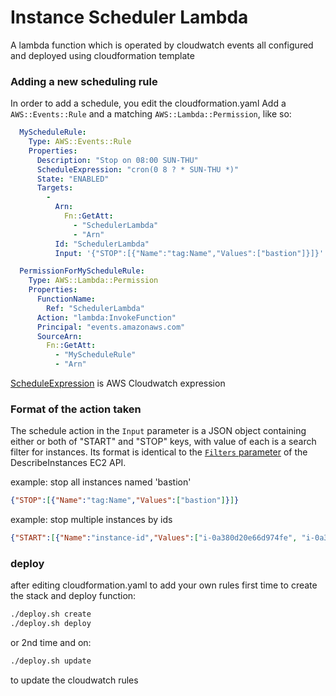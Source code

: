 # Instance Scheduler Lambda

A lambda function which is operated by cloudwatch events
all configured and deployed using cloudformation template




### Adding a new scheduling rule

In order to add a schedule, you edit the cloudformation.yaml
Add a ```AWS::Events::Rule``` and a matching ```AWS::Lambda::Permission```, like so:

```yaml
  MyScheduleRule: 
    Type: AWS::Events::Rule
    Properties: 
      Description: "Stop on 08:00 SUN-THU"
      ScheduleExpression: "cron(0 8 ? * SUN-THU *)"
      State: "ENABLED"
      Targets: 
        - 
          Arn: 
            Fn::GetAtt: 
              - "SchedulerLambda"
              - "Arn"
          Id: "SchedulerLambda"
          Input: '{"STOP":[{"Name":"tag:Name","Values":["bastion"]}]}'

  PermissionForMyScheduleRule: 
    Type: AWS::Lambda::Permission
    Properties: 
      FunctionName: 
        Ref: "SchedulerLambda"
      Action: "lambda:InvokeFunction"
      Principal: "events.amazonaws.com"
      SourceArn: 
        Fn::GetAtt: 
          - "MyScheduleRule"
          - "Arn"
```

[ScheduleExpression](https://docs.aws.amazon.com/AmazonCloudWatch/latest/events/ScheduledEvents.html) is AWS Cloudwatch expression

### Format of the action taken
The schedule action in the ```Input``` parameter is a JSON object containing either or both of "START"  and "STOP" keys, with value of each is a search filter for instances. Its format is identical to the [```Filters``` parameter](https://docs.aws.amazon.com/AWSEC2/latest/APIReference/API_DescribeInstances.html) of the DescribeInstances EC2 API.

example: stop all instances named 'bastion'
```json
{"STOP":[{"Name":"tag:Name","Values":["bastion"]}]}
```

example: stop multiple instances by ids
```json
{"START":[{"Name":"instance-id","Values":["i-0a380d20e66d974fe", "i-0a3801231deadbabe"]}]}
```

### deploy

after editing cloudformation.yaml to add your own rules
first time to create the stack and deploy function:
```sh
./deploy.sh create
./deploy.sh deploy
``` 

or 2nd time and on: 
```sh
./deploy.sh update
```
to update the cloudwatch rules
